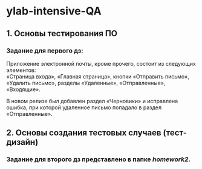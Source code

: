 # ylab-intensive-QA

## 1. Основы тестирования ПО

### Задание для первого дз:

Приложение электронной почты, кроме прочего, состоит из следующих элементов:  
«Страница входа», «Главная страница», кнопки «Отправить письмо», «Удалить письмо», разделы «Удаленные», «Отправленные», «Входящие».

В новом релизе был добавлен раздел «Черновики» и исправлена ошибка, при которой удаленное письмо попадало в раздел «Отправленные».

## 2. Основы создания тестовых случаев (тест-дизайн)

### Задание для второго дз представлено в папке *homework2*.
